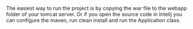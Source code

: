 The easiest way to run the project is by copying the war file to the webapp folder of your tomcat server.
Or if you open the source code in Intelij you can configure the maven, run clean install and run the Application class.

